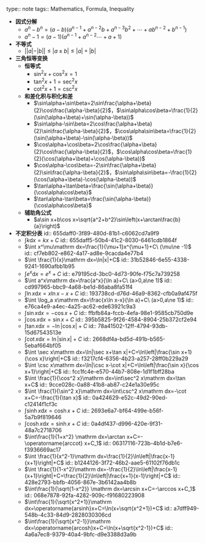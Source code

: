 type:: note
tags:: Mathematics, Formula, Inequality

- **因式分解**
	- $a^n-b^n=(a-b)(a^{n-1}+a^{n-2}b+a^{n-3}b^2+\cdots+ab^{n-2}+b^{n-1})$
	- $a^n-1=(a-1)(a^{n-1}+a^{n-2}\cdots+a+1)$
- **不等式**
	- $||a|-|b||\le |a\pm b|\le |a|+|b|$
- **三角恒等变换**
	- **恒等式**
		- $\sin^2x+\cos^2x=1$
		- $\tan^2x+1=\sec^2x$
		- $\cot^2x+1=\csc^2x$
	- **和差化积与积化和差**
		- $\sin\alpha+\sin\beta=2\sin\frac{\alpha+\beta}{2}\cos\frac{\alpha-\beta}{2}$，$\sin\alpha\cos\beta=\frac{1}{2}(\sin(\alpha+\beta)+\sin(\alpha-\beta))$
		- $\sin\alpha-\sin\beta=2\cos\frac{\alpha+\beta}{2}\sin\frac{\alpha-\beta}{2}$，$\cos\alpha\sin\beta=\frac{1}{2}(\sin(\alpha+\beta)-\sin(\alpha-\beta))$
		- $\cos\alpha+\cos\beta=2\cos\frac{\alpha+\beta}{2}\cos\frac{\alpha-\beta}{2}$，$\cos\alpha\cos\beta=\frac{1}{2}(\cos(\alpha+\beta)+\cos(\alpha-\beta))$
		- $\cos\alpha-\cos\beta=-2\sin\frac{\alpha+\beta}{2}\sin\frac{\alpha-\beta}{2}$，$\sin\alpha\sin\beta=-\frac{1}{2}(\cos(\alpha+\beta)-\cos(\alpha-\beta))$
		- $\tan\alpha+\tan\beta=\frac{\sin(\alpha+\beta)}{\cos\alpha\cos\beta}$
		- $\tan\alpha-\tan\beta=\frac{\sin(\alpha-\beta)}{\cos\alpha\cos\beta}$
	- **辅助角公式**
		- $a\sin x+b\cos x=\sqrt{a^2+b^2}\sin\left(x+\arctan\frac{b}{a}\right)$
- **不定积分表**
  id:: 655daff0-3f89-480d-81b1-c6062cd7a9f9
	- $\int k\mathrm dx=kx+C$
	  id:: 655daff5-50b4-41c2-8030-6461cdb1864f
	- $\int x^\mu\mathrm dx=\frac{1}{\mu+1}x^{\mu+1}+C\ (\mu\ne -1)$
	  id:: cf7eb802-e862-4a17-ad8e-9cacda4e77b4
	- $\int \frac{1}{x}\mathrm dx=\ln|x|+C$
	  id:: 31b52846-6e55-4338-9241-1690afbb1b95
	- $\int e^x\mathrm dx=e^x+C$
	  id:: e79195cd-3bc0-4d73-90fe-f75c7a739258
	- $\int a^x\mathrm dx=\frac{a^x}{\ln a}+C\ (a>0,a\ne 1)$
	  id:: cd997965-bbc9-4a68-be1d-86aba8fa51f4
	- $\int \ln x\mathrm dx=x\ln x-x+C$
	  id:: 193738cd-d76d-46a9-8362-cfb0a9af475f
	- $\int \log_a x\mathrm dx=\frac{x\ln x-x}{\ln a}+C\ (a>0,a\ne 1)$
	  id:: e76ca4e9-a4ec-4a25-ac62-ede63921c9a3
	- $\int \sin x\mathrm dx=-\cos x+C$
	  id:: ffbfb84a-fccb-4efa-98e1-9585cb750d9e
	- $\int \cos x\mathrm dx=\sin x+C$
	  id:: 395b5825-9f26-4584-8904-25b372cf2e94
	- $\int \tan x\mathrm dx=-\ln|\cos x|+C$
	  id:: 78a41502-12ff-4794-93db-15d67543513e
	- $\int \cot x\mathrm dx=\ln|\sin x|+C$
	  id:: 2668df4a-bd5d-491b-b565-5ebaf664bf05
	- $\int \sec x\mathrm dx=\ln|\sec x+\tan x|+C=\ln\left|\frac{\sin x+1}{\cos x}\right|+C$
	  id:: f3217cf4-6356-4b23-a257-28ff0b229a29
	- $\int \csc x\mathrm dx=\ln|\csc x-\cot x|+C=\ln\left|\frac{\sin x}{\cos x+1}\right|+C$
	  id:: fcc1fc4e-e570-44b7-808e-1d1f1bff28ba
	- $\int \frac{1}{\cos^2 x}\mathrm dx=\int\sec^2 x\mathrm dx=\tan x+C$
	  id:: 9cce028c-0a88-41b8-ab87-c24e1a30e95c
	- $\int \frac{1}{\sin^2 x}\mathrm dx=\int\csc^2 x\mathrm dx=-\cot x+C=-\frac{1}{\tan x}$
	  id:: 0a424629-e52c-49d2-90ed-c12414f1cf3c
	- $\int \sinh x\mathrm dx=\cosh x+C$
	  id:: 2693e6a7-bf64-499e-b56f-5a7b9f819646
	- $\int\cosh x\mathrm dx=\sinh x+C$
	  id:: 0a4df437-d996-420e-9f31-48a7c2718706
	- $\int\frac{1}{1+x^2} \mathrm dx=\arctan x+C=-\operatorname{arccot} x+C_1$
	  id:: 06317116-723b-4b1d-b7e6-f3936669ac17
	- $\int \frac{1}{x^2-1}\mathrm dx=\frac{1}{2}\ln\left|\frac{x-1}{x+1}\right|+C$
	  id:: b1244126-3f72-46b2-aae5-61102f76db1c
	- $\int \frac{1}{1-x^2}\mathrm dx=-\frac{1}{2}\ln\left|\frac{x-1}{x+1}\right|+C=\frac{1}{2}\ln\left|\frac{x+1}{x-1}\right|+C$
	  id:: 428e2793-bbfb-4056-867e-3b6142aa4b8b
	- $\int\frac{1}{\sqrt{1-x^2}} \mathrm dx=\arcsin x+C=-\arccos x+C_1$
	  id:: 068e7878-92fa-4282-909c-f91680223908
	- $\int\frac{1}{\sqrt{x^2+1}}\mathrm dx=\operatorname{arsinh}x+C=\ln(x+\sqrt{x^2+1})+C$
	  id:: a7dff949-548b-4c33-84d9-2828030306cd
	- $\int\frac{1}{\sqrt{x^2-1}}\mathrm dx=\operatorname{arcosh}x+C=\ln(x+\sqrt{x^2-1})+C$
	  id:: 4a6a7ec8-9379-40a4-9bfc-d9e3388d3a9b